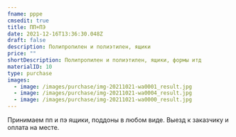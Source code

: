 ```yaml
---
fname: pppe
cmsedit: true
title: ПП+ПЭ
date: 2021-12-16T13:36:30.048Z
draft: false
description: Полипропилен и полиэтилен, ящики
price: ""
shortDescription: Полипропилен и полиэтилен, ящики, формы итд
materialID: 10
type: purchase
images:
  - image: /images/purchase/img-20211021-wa0001_result.jpg
  - image: /images/purchase/img-20211021-wa0004_result.jpg
  - image: /images/purchase/img-20211021-wa0000_result.jpg
---
```

Принимаем пп и пэ ящики, поддоны в любом виде. Выезд к заказчику и оплата на месте.